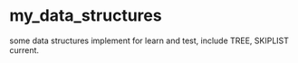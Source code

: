my_data_structures
==================

some data structures implement for learn and test, include TREE, SKIPLIST current.
